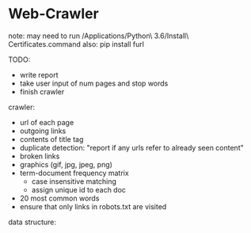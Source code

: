 # Web-Crawler

note: may need to run /Applications/Python\ 3.6/Install\ Certificates.command
	also: pip install furl

TODO:
- write report
- take user input of num pages and stop words
- finish crawler



crawler:
- url of each page
- outgoing links
- contents of title tag
- duplicate detection: "report if any urls refer to already seen content"
- broken links
- graphics (gif, jpg, jpeg, png)
- term-document frequency matrix
	- case insensitive matching
	- assign unique id to each doc
- 20 most common words
- ensure that only links in robots.txt are visited

data structure:

